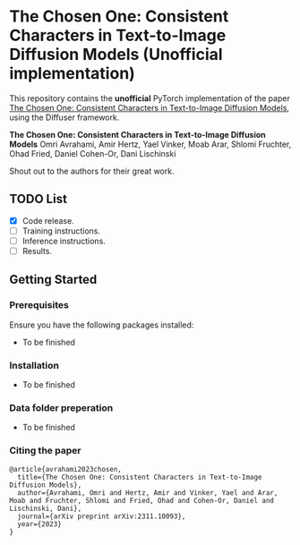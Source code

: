 # The Chosen One: Consistent Characters in Text-to-Image Diffusion Models (Unofficial implementation)

This repository contains the **unofficial** PyTorch implementation of the paper [The Chosen One: Consistent Characters in Text-to-Image Diffusion Models](https://arxiv.org/abs/2311.10093), using the Diffuser framework. 

**The Chosen One: Consistent Characters in Text-to-Image Diffusion Models**
Omri Avrahami, Amir Hertz, Yael Vinker, Moab Arar, Shlomi Fruchter, Ohad Fried, Daniel Cohen-Or, Dani Lischinski

Shout out to the authors for their great work.

## TODO List
- [x] Code release.
- [ ] Training instructions.
- [ ] Inference instructions.
- [ ] Results.

## Getting Started

### Prerequisites
Ensure you have the following packages installed:
- To be finished

### Installation
<!-- Clone the repository and install the required packages:
```bash
git clone https://github.com/your-github-username/your-project-name.git
cd your-project-name
pip install -r requirements.txt
``` -->
- To be finished

### Data folder preperation
 - To be finished


### Citing the paper
```
@article{avrahami2023chosen,
  title={The Chosen One: Consistent Characters in Text-to-Image Diffusion Models},
  author={Avrahami, Omri and Hertz, Amir and Vinker, Yael and Arar, Moab and Fruchter, Shlomi and Fried, Ohad and Cohen-Or, Daniel and Lischinski, Dani},
  journal={arXiv preprint arXiv:2311.10093},
  year={2023}
}
```